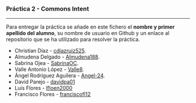 ### Práctica 2 - Commons Intent
---

Para entregar la práctica se añade en este fichero el **nombre y primer apellido del alumno**, su nombre de usuario en Github y un enlace al repositorio que se ha utilizado para resolver la práctica.

* Christian Díaz - [cdiazruiz525](https://github.com/cdiazruiz525/LinkUp_ChristianDiazRuiz.git).
* Almudena Delgado - [Almudena188](https://github.com/Almudena188/AppMenuAndroidStudio).
* Sabrina Ojea - [SabrinaOC](https://github.com/SabrinaOC/SabrinaEjerciciosEntornosDesarrollo/tree/master/src/androidStudio/recursos).
* Valle Antonio López - [Valle8](https://github.com/Valle8/Ejercicio305).
* Ángel Rodríguez Aguilera - [Angel-24](https://github.com/Angel-24/Entornos-de-Desarrollo/blob/main/Ejercicios/commons-intent/README.md).
* David Parejo - [davidpa01](https://github.com/davidpa01/EjercicioEvaluableDavidParejo.git)
* Luis Flores - [lfloen2000](https://github.com/lfloen2000/AplicacionWebyEjercicio305.git)
* Francisco Flores - [franciscofl12](https://github.com/franciscofl12/AppFFL)
